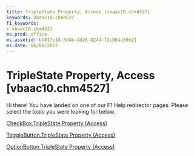 ```yaml
---
title: TripleState Property, Access [vbaac10.chm4527]
keywords: vbaac10.chm4527
f1_keywords:
- vbaac10.chm4527
ms.prod: office
ms.assetid: bb017c18-8d4b-4d28-8244-f2c864e39e21
ms.date: 06/08/2017
---
```



# TripleState Property, Access [vbaac10.chm4527]

Hi there! You have landed on one of our F1 Help redirector pages. Please select the topic you were looking for below.

[CheckBox.TripleState Property (Access)](http://msdn.microsoft.com/library/f2c9f398-6e1b-00cb-4033-b0fb5a83e737%28Office.15%29.aspx)

[ToggleButton.TripleState Property (Access)](http://msdn.microsoft.com/library/e36d31b2-25e4-ab83-4a6e-def377ec6fe7%28Office.15%29.aspx)

[OptionButton.TripleState Property (Access)](http://msdn.microsoft.com/library/f2764290-00be-38f7-f078-fc0059340455%28Office.15%29.aspx)

